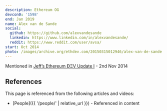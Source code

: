 ```yaml
---
description: Ethereum OG
devcon0: '1598'
end: Jan 2019
name: Alex van de Sande
social:
  github: https://github.com/alexvandesande
  linkedin: https://www.linkedin.com/in/alexvandesande/
  reddit: https://www.reddit.com/user/avsa/
start: Oct 2014
photo: /images/archive.org/ethdev.com/20150315012946/alex-van-de-sande.jpg
---
```


Mentioned in [Jeff’s Ethereum ÐΞV Update I](https://blog.ethereum.org/2014/11/02/jeffs-ethereum-dev-update) - 2nd Nov 2014


## References

This page is referenced from the following articles and videos:

- [People]({{ '/people/' | relative_url }}) - Referenced in content